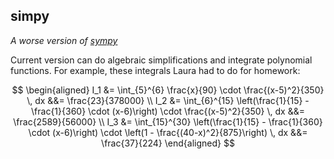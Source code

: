 ## simpy

*A worse version of [sympy](https://www.sympy.org)*

Current version can do algebraic simplifications and integrate polynomial functions. For example, these integrals Laura had to do for homework:

$$
\begin{aligned}
I_1 &= \int_{5}^{6} \frac{x}{90} \cdot \frac{(x-5)^2}{350} \, dx &&= \frac{23}{378000} \\
I_2 &= \int_{6}^{15} \left(\frac{1}{15} - \frac{1}{360} \cdot (x-6)\right) \cdot \frac{(x-5)^2}{350} \, dx &&= \frac{2589}{56000} \\
I_3 &= \int_{15}^{30} \left(\frac{1}{15} - \frac{1}{360} \cdot (x-6)\right) \cdot \left(1 - \frac{(40-x)^2}{875}\right) \, dx &&= \frac{37}{224}
\end{aligned}
$$